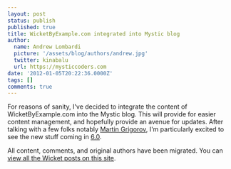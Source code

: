 ```yaml
---
layout: post
status: publish
published: true
title: WicketByExample.com integrated into Mystic blog
author:
  name: Andrew Lombardi
  picture: '/assets/blog/authors/andrew.jpg'
  twitter: kinabalu
  url: https://mysticcoders.com
date: '2012-01-05T20:22:36.0000Z'
tags: []
comments: true
---
```

For reasons of sanity, I've decided to integrate the content of WicketByExample.com into the Mystic blog.  This will provide for easier content management, and hopefully provide an avenue for updates.  After talking with a few folks notably <a href="http://de.linkedin.com/in/martingrigorov">Martin Grigorov</a>, I'm particularly excited to see the new stuff coming in <a href="https://cwiki.apache.org/WICKET/wicket-60.html">6.0</a>.

All content, comments, and original authors have been migrated.  You can <a href="http://www.mysticcoders.com/blog/category/wicket/">view all the Wicket posts on this site</a>.

